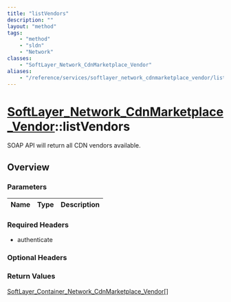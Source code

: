 ```yaml
---
title: "listVendors"
description: ""
layout: "method"
tags:
    - "method"
    - "sldn"
    - "Network"
classes:
    - "SoftLayer_Network_CdnMarketplace_Vendor"
aliases:
    - "/reference/services/softlayer_network_cdnmarketplace_vendor/listVendors"
---
```

# [SoftLayer_Network_CdnMarketplace_Vendor](/reference/services/SoftLayer_Network_CdnMarketplace_Vendor)::listVendors

SOAP API will return all CDN vendors available. 


## Overview 


### Parameters 
|Name | Type | Description |
| --- | --- | --- |


### Required Headers
* authenticate

### Optional Headers

### Return Values
<a href='/reference/datatypes/SoftLayer_Container_Network_CdnMarketplace_Vendor'>SoftLayer_Container_Network_CdnMarketplace_Vendor[] </a>

